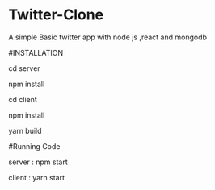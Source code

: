 # Twitter-Clone
A simple Basic twitter app with node js ,react and mongodb


#INSTALLATION

cd server

npm install

cd client 

npm install

yarn build

#Running Code

server : npm start

client : yarn start
